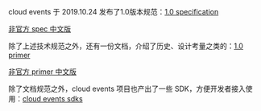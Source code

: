 cloud events 于 2019.10.24 发布了1.0版本规范：[1.0 specification](https://github.com/cloudevents/spec/blob/v1.0/spec.md)

[非官方 spec 中文版](https://skyao.io/learning-serverless/spec/cloudevents/core.html)

除了上述技术规范之外，还有一份文档，介绍了历史、设计考量之类的：[1.0 primer](https://github.com/cloudevents/spec/blob/v1.0/primer.md)

[非官方 primer 中文版](https://skyao.io/learning-serverless/spec/cloudevents/primer.html)

除了文档规范之外，cloud events 项目也产出了一些 SDK，方便开发者接入使用：[cloud events sdks](https://github.com/cloudevents/spec#sdks)